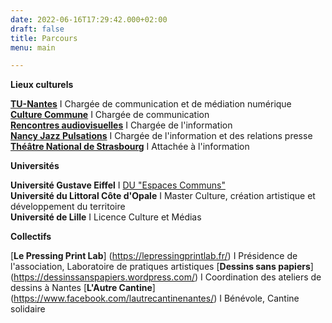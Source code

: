 ```yaml
---
date: 2022-06-16T17:29:42.000+02:00
draft: false
title: Parcours
menu: main

---
```

**Lieux culturels**

[**TU-Nantes**](http://tunantes.fr/ "TU Nantes") I Chargée de communication et de médiation numérique  
[**Culture Commune**](https://www.culturecommune.fr/ "Culture Commune") I Chargée de communication  
[**Rencontres audiovisuelles**](https://www.rencontres-audiovisuelles.org/ "Rencontres Audiovisuelles") I Chargée de l'information  
[**Nancy Jazz Pulsations**](https://nancyjazzpulsations.com/ "Nancy Jazz Pulsations") I Chargée de l'information et des relations presse  
[**Théâtre National de Strasbourg**](https://www.tns.fr/ "Théâtre National de Strasbourg") I Attachée à l'information

**Universités**

**Université Gustave Eiffel** I [DU "Espaces Communs"](https://yeswecamp.org/se-former/ "DU Espaces Communs")  
**Université du Littoral Côte d'Opale** I Master Culture, création artistique et développement du territoire  
**Université de Lille** I Licence Culture et Médias  

**Collectifs**

[**Le Pressing Print Lab**] (https://lepressingprintlab.fr/) I Présidence de l'association, Laboratoire de pratiques artistiques
[**Dessins sans papiers**] (https://dessinssanspapiers.wordpress.com/) I Coordination des ateliers de dessins à Nantes
[**L'Autre Cantine**] (https://www.facebook.com/lautrecantinenantes/) I Bénévole, Cantine solidaire
